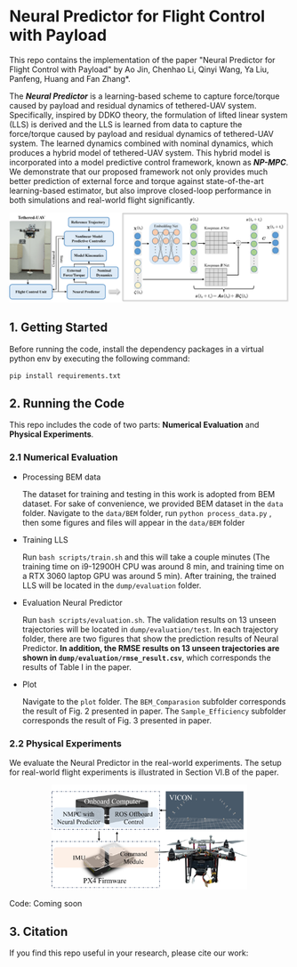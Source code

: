 # Neural Predictor for Flight Control with Payload

This repo contains the implementation of the paper "Neural Predictor for Flight Control with Payload" by Ao Jin, Chenhao Li, Qinyi Wang, Ya Liu, Panfeng, Huang and Fan Zhang*.

The ***Neural Predictor***  is a learning-based scheme to capture force/torque caused by payload and residual dynamics of tethered-UAV system. Specifically, inspired by DDKO theory, the formulation of lifted linear system (LLS) is derived and the LLS is learned from data to capture the force/torque caused by payload and residual dynamics of tethered-UAV system. The learned dynamics combined with nominal dynamics, which produces a hybrid model of tethered-UAV system. This hybrid model is incorporated into a model predictive control framework, known as ***NP-MPC***. We demonstrate that our proposed framework not only provides much better prediction of external force and torque against state-of-the-art learning-based estimator, but also improve closed-loop performance in both simulations and real-world flight significantly.

![171c09bd62e2332fdc71e256e9f7ba4a458fcfd4.png](assets/f36a3fbf42e57eca413beaf1b7a22f793384593c.png)

## 1. Getting Started

Before running the code, install the dependency packages in a virtual python env by executing the following command:

```bash
pip install requirements.txt
```

## 2. Running the Code

This repo includes the code of two parts: **Numerical Evaluation** and **Physical Experiments**.

### 2.1 Numerical Evaluation

* Processing BEM data
  
  The dataset for training and testing in this work is adopted from BEM dataset. For sake of convenience, we provided BEM dataset in the `data` folder. Navigate to the `data/BEM` folder, run `python process_data.py` , then some figures and files will appear in the `data/BEM` folder

* Training LLS
  
  Run `bash scripts/train.sh` and this will take a couple minutes (The training time on i9-12900H CPU was around 8 min, and training time on a RTX 3060 laptop GPU was around 5 min). After training, the trained LLS will be located in the `dump/evaluation` folder.  

* Evaluation Neural Predictor
  
  Run `bash scripts/evaluation.sh`. The validation results on 13 unseen trajectories will be located in `dump/evaluation/test`. In each trajectory folder, there are two figures that show the prediction results of Neural Predictor. **In addition, the RMSE results on 13 unseen trajectories are shown in `dump/evaluation/rmse_result.csv`**, which corresponds the results of Table I in the paper.

* Plot
  
  Navigate to the `plot` folder. The `BEM_Comparasion` subfolder corresponds the result of Fig. 2 presented in paper. The `Sample_Efficiency` subfolder corresponds the result of Fig. 3 presented in paper.

### 2.2 Physical Experiments

We evaluate the Neural Predictor in the real-world experiments. The setup for real-world flight experiments is illustrated in Section VI.B of the paper. 

<div align="center">
    <img src="assets/experiment_setup_1.png" width="70%">
</div>

Code: Coming soon

## 3. Citation

If you find this repo useful in your research, please cite our work:
